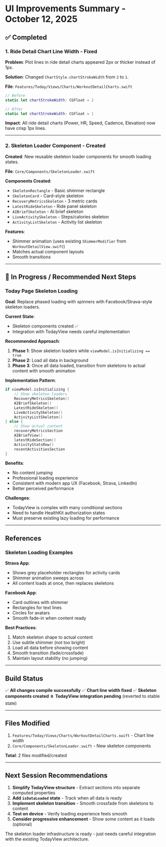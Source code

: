 # UI Improvements Summary - October 12, 2025

## ✅ Completed

### 1. **Ride Detail Chart Line Width - Fixed**

**Problem**: Plot lines in ride detail charts appeared 2px or thicker instead of 1px.

**Solution**: Changed `ChartStyle.chartStrokeWidth` from `2` to `1`.

**File**: `Features/Today/Views/Charts/WorkoutDetailCharts.swift`

```swift
// Before
static let chartStrokeWidth: CGFloat = 2

// After
static let chartStrokeWidth: CGFloat = 1
```

**Impact**: All ride detail charts (Power, HR, Speed, Cadence, Elevation) now have crisp 1px lines.

---

### 2. **Skeleton Loader Component - Created**

**Created**: New reusable skeleton loader components for smooth loading states.

**File**: `Core/Components/SkeletonLoader.swift`

**Components Created**:
- `SkeletonRectangle` - Basic shimmer rectangle
- `SkeletonCard` - Card-style skeleton
- `RecoveryMetricsSkeleton` - 3 metric cards
- `LatestRideSkeleton` - Ride panel skeleton
- `AIBriefSkeleton` - AI brief skeleton
- `LiveActivitySkeleton` - Steps/calories skeleton
- `ActivityListSkeleton` - Activity list skeleton

**Features**:
- Shimmer animation (uses existing `ShimmerModifier` from `WorkoutDetailView.swift`)
- Matches actual component layouts
- Smooth transitions

---

## 🚧 In Progress / Recommended Next Steps

### Today Page Skeleton Loading

**Goal**: Replace phased loading with spinners with Facebook/Strava-style skeleton loaders.

**Current State**: 
- Skeleton components created ✅
- Integration with TodayView needs careful implementation

**Recommended Approach**:

1. **Phase 1**: Show skeleton loaders while `viewModel.isInitializing == true`
2. **Phase 2**: Load all data in background
3. **Phase 3**: Once all data loaded, transition from skeletons to actual content with smooth animation

**Implementation Pattern**:
```swift
if viewModel.isInitializing {
    // Show skeleton loaders
    RecoveryMetricsSkeleton()
    AIBriefSkeleton()
    LatestRideSkeleton()
    LiveActivitySkeleton()
    ActivityListSkeleton()
} else {
    // Show actual content
    recoveryMetricsSection
    AIBriefView()
    latestRideSection()
    ActivityStatsRow()
    recentActivitiesSection
}
```

**Benefits**:
- No content jumping
- Professional loading experience
- Consistent with modern app UX (Facebook, Strava, LinkedIn)
- Better perceived performance

**Challenges**:
- TodayView is complex with many conditional sections
- Need to handle HealthKit authorization states
- Must preserve existing lazy loading for performance

---

## References

### Skeleton Loading Examples

**Strava App**:
- Shows grey placeholder rectangles for activity cards
- Shimmer animation sweeps across
- All content loads at once, then replaces skeletons

**Facebook App**:
- Card outlines with shimmer
- Rectangles for text lines
- Circles for avatars
- Smooth fade-in when content ready

**Best Practices**:
1. Match skeleton shape to actual content
2. Use subtle shimmer (not too bright)
3. Load all data before showing content
4. Smooth transition (fade/crossfade)
5. Maintain layout stability (no jumping)

---

## Build Status

✅ **All changes compile successfully**
✅ **Chart line width fixed**
✅ **Skeleton components created**
⏸️ **TodayView integration pending** (reverted to stable state)

---

## Files Modified

1. `Features/Today/Views/Charts/WorkoutDetailCharts.swift` - Chart line width
2. `Core/Components/SkeletonLoader.swift` - New skeleton components

**Total**: 2 files modified/created

---

## Next Session Recommendations

1. **Simplify TodayView structure** - Extract sections into separate computed properties
2. **Add `isDataLoaded` state** - Track when all data is ready
3. **Implement skeleton transition** - Smooth crossfade from skeletons to content
4. **Test on device** - Verify loading experience feels smooth
5. **Consider progressive enhancement** - Show some content as it loads (optional)

The skeleton loader infrastructure is ready - just needs careful integration with the existing TodayView architecture.
